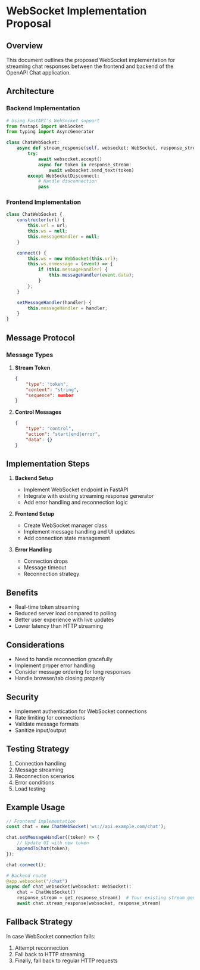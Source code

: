 # WebSocket Implementation Proposal

## Overview
This document outlines the proposed WebSocket implementation for streaming chat responses between the frontend and backend of the OpenAPI Chat application.

## Architecture

### Backend Implementation
```python
# Using FastAPI's WebSocket support
from fastapi import WebSocket
from typing import AsyncGenerator

class ChatWebSocket:
    async def stream_response(self, websocket: WebSocket, response_stream: AsyncGenerator):
        try:
            await websocket.accept()
            async for token in response_stream:
                await websocket.send_text(token)
        except WebSocketDisconnect:
            # Handle disconnection
            pass
```

### Frontend Implementation
```javascript
class ChatWebSocket {
    constructor(url) {
        this.url = url;
        this.ws = null;
        this.messageHandler = null;
    }

    connect() {
        this.ws = new WebSocket(this.url);
        this.ws.onmessage = (event) => {
            if (this.messageHandler) {
                this.messageHandler(event.data);
            }
        };
    }

    setMessageHandler(handler) {
        this.messageHandler = handler;
    }
}
```

## Message Protocol

### Message Types
1. **Stream Token**
   ```json
   {
       "type": "token",
       "content": "string",
       "sequence": number
   }
   ```

2. **Control Messages**
   ```json
   {
       "type": "control",
       "action": "start|end|error",
       "data": {}
   }
   ```

## Implementation Steps

1. **Backend Setup**
   - Implement WebSocket endpoint in FastAPI
   - Integrate with existing streaming response generator
   - Add error handling and reconnection logic

2. **Frontend Setup**
   - Create WebSocket manager class
   - Implement message handling and UI updates
   - Add connection state management

3. **Error Handling**
   - Connection drops
   - Message timeout
   - Reconnection strategy

## Benefits
- Real-time token streaming
- Reduced server load compared to polling
- Better user experience with live updates
- Lower latency than HTTP streaming

## Considerations
- Need to handle reconnection gracefully
- Implement proper error handling
- Consider message ordering for long responses
- Handle browser/tab closing properly

## Security
- Implement authentication for WebSocket connections
- Rate limiting for connections
- Validate message formats
- Sanitize input/output

## Testing Strategy
1. Connection handling
2. Message streaming
3. Reconnection scenarios
4. Error conditions
5. Load testing

## Example Usage

```javascript
// Frontend implementation
const chat = new ChatWebSocket('ws://api.example.com/chat');

chat.setMessageHandler((token) => {
    // Update UI with new token
    appendToChat(token);
});

chat.connect();
```

```python
# Backend route
@app.websocket("/chat")
async def chat_websocket(websocket: WebSocket):
    chat = ChatWebSocket()
    response_stream = get_response_stream()  # Your existing stream generator
    await chat.stream_response(websocket, response_stream)
```

## Fallback Strategy
In case WebSocket connection fails:
1. Attempt reconnection
2. Fall back to HTTP streaming
3. Finally, fall back to regular HTTP requests
